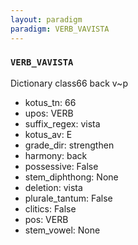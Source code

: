 ```yaml
---
layout: paradigm
paradigm: VERB_VAVISTA
---
```

### ` VERB_VAVISTA `

Dictionary class66 back v~p
* kotus_tn: 66
* upos: VERB
* suffix_regex: vista
* kotus_av: E
* grade_dir: strengthen
* harmony: back
* possessive: False
* stem_diphthong: None
* deletion: vista
* plurale_tantum: False
* clitics: False
* pos: VERB
* stem_vowel: None
